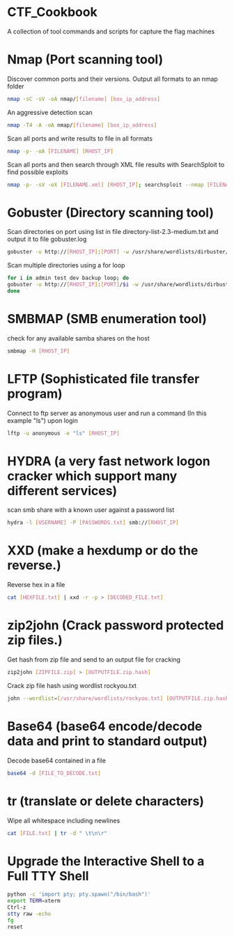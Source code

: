 
# CTF_Cookbook
A collection of tool commands and scripts for capture the flag machines

  # Nmap (Port scanning tool)
      
  Discover common ports and their versions. Output all formats to an nmap folder
      
  ```bash
  nmap -sC -sV -oA nmap/[filename] [box_ip_address]
  ```
  An aggressive detection scan 
      
  ```bash
  nmap -T4 -A -oA nmap/[filename] [box_ip_address]
  ```
  Scan all ports and write results to file in all formats
  
  ```bash
  nmap -p- -oA [FILENAME] [RHOST_IP]
  ```
  
  Scan all ports and then search through XML file results with SearchSploit to find possible exploits
  ```bash
  nmap -p- -sV -oX [FILENAME.xml] [RHOST_IP]; searchsploit --nmap [FILENAME.xml]
  ```

  # Gobuster (Directory scanning tool)
  
  Scan directories on port using list in file directory-list-2.3-medium.txt and output it to file gobuster.log
  
  ```bash
  gobuster -u http://[RHOST_IP]:[PORT] -w /usr/share/wordlists/dirbuster/directory-list-2.3-medium.txt -o gobuster.log
  ```
  
  Scan multiple directories using a for loop
  ```bash
  for i in admin test dev backup loop; do
  gobuster -u http://[RHOST_IP]:[PORT]/$i -w /usr/share/wordlists/dirbuster/directory-list-2.3-medium.txt -o gobuster-$i.log
  done
  ```
  # SMBMAP (SMB enumeration tool)
  
  check for any available samba shares on the host
  
  ```bash
  smbmap -H [RHOST_IP]
  ```
  
  # LFTP (Sophisticated file transfer program)
  
  Connect to ftp server as anonymous user and run a command (In this example "ls") upon login
  
  ```bash
  lftp -u anonymous -e "ls" [RHOST_IP]
  ```
  
  # HYDRA (a very fast network logon cracker which support many different services)
  
  scan smb share with a known user against a password list
  
  ```bash
  hydra -l [USERNAME] -P [PASSWORDS.txt] smb://[RHOST_IP]
  ```
  
  # XXD (make a hexdump or do the reverse.)
  
  Reverse hex in a file
  
  ```bash
  cat [HEXFILE.txt] | xxd -r -p > [DECODED_FILE.txt]
  ```
  
  # zip2john (Crack password protected zip files.)
  
  Get hash from zip file and send to an output file for cracking
  
  ```bash
  zip2john [ZIPFILE.zip] > [OUTPUTFILE.zip.hash]
  ```
  Crack zip file hash using wordlist rockyou.txt
  
  ```bash
  john --wordlist=[/usr/share/wordlists/rockyou.txt] [OUTPUTFILE.zip.hash]
  ```
  
  # Base64 (base64 encode/decode data and print to standard output)
  
  Decode base64 contained in a file
  
  ```bash
  base64 -d [FILE_TO_DECODE.txt]
  ```
  # tr (translate or delete characters)
  
  Wipe all whitespace including newlines
  
  ```bash
  cat [FILE.txt] | tr -d " \t\n\r"
  ```

  # Upgrade the Interactive Shell to a Full TTY Shell
  
  ```bash
  python -c 'import pty; pty.spawn("/bin/bash")'
  export TERM=xterm
  Ctrl-z
  stty raw -echo
  fg
  reset
  ```
  
  
  
  
  

